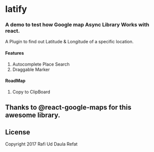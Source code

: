 # latify 

### A demo to test how Google map Async Library Works with react.

A Plugin to find out Latitude & Longitude of a specific location.

#### Features
1. Autocomplete Place Search
2. Draggable Marker

#### RoadMap
1. Copy to ClipBoard


## Thanks to @react-google-maps for this awesome library.

## License

Copyright 2017 Rafi Ud Daula Refat

